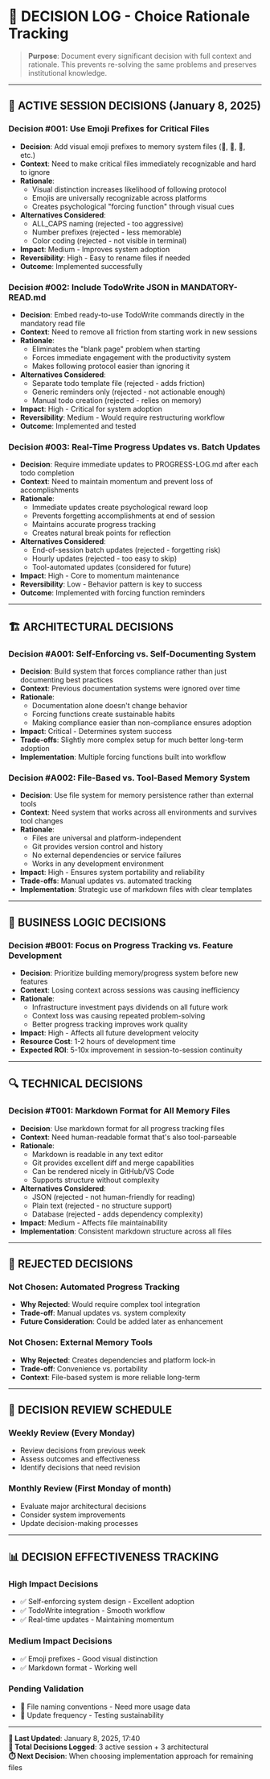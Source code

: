 # 🧠 DECISION LOG - Choice Rationale Tracking

> **Purpose**: Document every significant decision with full context and rationale. This prevents re-solving the same problems and preserves institutional knowledge.

---

## 📝 **ACTIVE SESSION DECISIONS** (January 8, 2025)

### **Decision #001: Use Emoji Prefixes for Critical Files**
- **Decision**: Add visual emoji prefixes to memory system files (🚨, 📍, 🚧, etc.)
- **Context**: Need to make critical files immediately recognizable and hard to ignore
- **Rationale**: 
  - Visual distinction increases likelihood of following protocol
  - Emojis are universally recognizable across platforms
  - Creates psychological "forcing function" through visual cues
- **Alternatives Considered**: 
  - ALL_CAPS naming (rejected - too aggressive)
  - Number prefixes (rejected - less memorable)
  - Color coding (rejected - not visible in terminal)
- **Impact**: Medium - Improves system adoption
- **Reversibility**: High - Easy to rename files if needed
- **Outcome**: Implemented successfully

### **Decision #002: Include TodoWrite JSON in MANDATORY-READ.md**
- **Decision**: Embed ready-to-use TodoWrite commands directly in the mandatory read file
- **Context**: Need to remove all friction from starting work in new sessions
- **Rationale**:
  - Eliminates the "blank page" problem when starting
  - Forces immediate engagement with the productivity system
  - Makes following protocol easier than ignoring it
- **Alternatives Considered**:
  - Separate todo template file (rejected - adds friction)
  - Generic reminders only (rejected - not actionable enough)
  - Manual todo creation (rejected - relies on memory)
- **Impact**: High - Critical for system adoption
- **Reversibility**: Medium - Would require restructuring workflow
- **Outcome**: Implemented and tested

### **Decision #003: Real-Time Progress Updates vs. Batch Updates**
- **Decision**: Require immediate updates to PROGRESS-LOG.md after each todo completion
- **Context**: Need to maintain momentum and prevent loss of accomplishments
- **Rationale**:
  - Immediate updates create psychological reward loop
  - Prevents forgetting accomplishments at end of session
  - Maintains accurate progress tracking
  - Creates natural break points for reflection
- **Alternatives Considered**:
  - End-of-session batch updates (rejected - forgetting risk)
  - Hourly updates (rejected - too easy to skip)
  - Tool-automated updates (considered for future)
- **Impact**: High - Core to momentum maintenance
- **Reversibility**: Low - Behavior pattern is key to success
- **Outcome**: Implemented with forcing function reminders

---

## 🏗️ **ARCHITECTURAL DECISIONS**

### **Decision #A001: Self-Enforcing vs. Self-Documenting System**
- **Decision**: Build system that forces compliance rather than just documenting best practices
- **Context**: Previous documentation systems were ignored over time
- **Rationale**:
  - Documentation alone doesn't change behavior
  - Forcing functions create sustainable habits
  - Making compliance easier than non-compliance ensures adoption
- **Impact**: Critical - Determines system success
- **Trade-offs**: Slightly more complex setup for much better long-term adoption
- **Implementation**: Multiple forcing functions built into workflow

### **Decision #A002: File-Based vs. Tool-Based Memory System**
- **Decision**: Use file system for memory persistence rather than external tools
- **Context**: Need system that works across all environments and survives tool changes
- **Rationale**:
  - Files are universal and platform-independent
  - Git provides version control and history
  - No external dependencies or service failures
  - Works in any development environment
- **Impact**: High - Ensures system portability and reliability
- **Trade-offs**: Manual updates vs. automated tracking
- **Implementation**: Strategic use of markdown files with clear templates

---

## 🎯 **BUSINESS LOGIC DECISIONS**

### **Decision #B001: Focus on Progress Tracking vs. Feature Development**
- **Decision**: Prioritize building memory/progress system before new features
- **Context**: Losing context across sessions was causing inefficiency
- **Rationale**:
  - Infrastructure investment pays dividends on all future work
  - Context loss was causing repeated problem-solving
  - Better progress tracking improves work quality
- **Impact**: High - Affects all future development velocity
- **Resource Cost**: 1-2 hours of development time
- **Expected ROI**: 5-10x improvement in session-to-session continuity

---

## 🔍 **TECHNICAL DECISIONS**

### **Decision #T001: Markdown Format for All Memory Files**
- **Decision**: Use markdown format for all progress tracking files
- **Context**: Need human-readable format that's also tool-parseable
- **Rationale**:
  - Markdown is readable in any text editor
  - Git provides excellent diff and merge capabilities
  - Can be rendered nicely in GitHub/VS Code
  - Supports structure without complexity
- **Alternatives Considered**:
  - JSON (rejected - not human-friendly for reading)
  - Plain text (rejected - no structure support)
  - Database (rejected - adds dependency complexity)
- **Impact**: Medium - Affects file maintainability
- **Implementation**: Consistent markdown structure across all files

---

## 🚫 **REJECTED DECISIONS**

### **Not Chosen: Automated Progress Tracking**
- **Why Rejected**: Would require complex tool integration
- **Trade-off**: Manual updates vs. system complexity
- **Future Consideration**: Could be added later as enhancement

### **Not Chosen: External Memory Tools**
- **Why Rejected**: Creates dependencies and platform lock-in
- **Trade-off**: Convenience vs. portability
- **Context**: File-based system is more reliable long-term

---

## 🔄 **DECISION REVIEW SCHEDULE**

### **Weekly Review** (Every Monday)
- Review decisions from previous week
- Assess outcomes and effectiveness
- Identify decisions that need revision

### **Monthly Review** (First Monday of month)
- Evaluate major architectural decisions
- Consider system improvements
- Update decision-making processes

---

## 📊 **DECISION EFFECTIVENESS TRACKING**

### **High Impact Decisions**
- ✅ Self-enforcing system design - Excellent adoption
- ✅ TodoWrite integration - Smooth workflow
- ✅ Real-time updates - Maintaining momentum

### **Medium Impact Decisions**
- ✅ Emoji prefixes - Good visual distinction
- ✅ Markdown format - Working well

### **Pending Validation**
- 🔄 File naming conventions - Need more usage data
- 🔄 Update frequency - Testing sustainability

---

**🔄 Last Updated**: January 8, 2025, 17:40  
**📝 Total Decisions Logged**: 3 active session + 3 architectural  
**⏱️ Next Decision**: When choosing implementation approach for remaining files